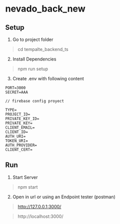 # nevado_back_new

## Setup

1. Go to project folder

> cd tempalte_backend_ts

2. Install Dependencies

> npm run setup

3. Create .env with following content

```
PORT=3000
SECRET=AAA

// firebase config proyect

TYPE=
PROJECT_ID=
PRIVATE_KEY_ID=
PRIVATE_KEY=
CLIENT_EMAIL=
CLIENT_ID=
AUTH_URI=
TOKEN_URI=
AUTH_PROVIDER=
CLIENT_CERT=
```

## Run

1. Start Server

> npm start

2. Open in url or using an Endpoint tester (postman)

> http://127.0.0.1:3000/

> http://localhost:3000/
